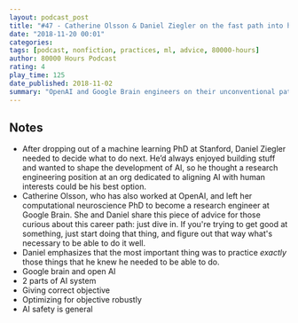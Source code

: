 ```yaml
---
layout: podcast_post
title: "#47 - Catherine Olsson & Daniel Ziegler on the fast path into high-impact ML roles"
date: "2018-11-20 00:01"
categories:
tags: [podcast, nonfiction, practices, ml, advice, 80000-hours]
author: 80000 Hours Podcast
rating: 4
play_time: 125
date_published: 2018-11-02
summary: "OpenAI and Google Brain engineers on their unconventional paths into AI and the impactful work they're doing"
---
```


## Notes

* After dropping out of a machine learning PhD at Stanford, Daniel Ziegler
needed to decide what to do next. He’d always enjoyed building stuff and wanted
to shape the development of AI, so he thought a research engineering position at
an org dedicated to aligning AI with human interests could be his best option.
* Catherine Olsson, who has also worked at OpenAI, and left her computational
neuroscience PhD to become a research engineer at Google Brain. She and Daniel
share this piece of advice for those curious about this career path: just dive
in. If you're trying to get good at something, just start doing that thing, and
figure out that way what's necessary to be able to do it well.
* Daniel emphasizes that the most important thing was to practice *exactly*
those things that he knew he needed to be able to do.
* Google brain and open AI
* 2 parts of AI system
* Giving correct objective
* Optimizing for objective robustly
* AI safety is general

